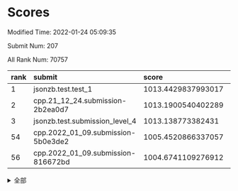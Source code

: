 # Scores

Modified Time: 2022-01-24 05:09:35

Submit Num: 207

All Rank Num: 70757

| rank |               submit               |       score        |       sigma        | pk_num |
| :--- | :--------------------------------- | :----------------- | :----------------- | :----- |
| 1    | jsonzb.test.test_1                 | 1013.4429837993017 | 0.8166744532480861 | 1368   |
| 2    | cpp.21_12_24.submission-2b2ea0d7   | 1013.1900540402289 | 0.8261644460997416 | 1366   |
| 3    | jsonzb.test.submission_level_4     | 1013.138773382431  | 0.8231821358794226 | 1364   |
| 54   | cpp.2022_01_09.submission-5b0e3de2 | 1005.4520866337057 | 0.7300801640789288 | 1366   |
| 56   | cpp.2022_01_09.submission-816672bd | 1004.6741109276912 | 0.7075952608652363 | 1370   |


<details>
<summary>全部</summary>

| rank |                 submit                 |       score        |       sigma        | pk_num |
| :--- | :------------------------------------- | :----------------- | :----------------- | :----- |
| 1    | jsonzb.test.test_1                     | 1013.4429837993017 | 0.8166744532480861 | 1368   |
| 2    | cpp.21_12_24.submission-2b2ea0d7       | 1013.1900540402289 | 0.8261644460997416 | 1366   |
| 3    | jsonzb.test.submission_level_4         | 1013.138773382431  | 0.8231821358794226 | 1364   |
| 4    | gobigger.level_3.submission_level_3_38 | 1011.576466196949  | 0.7961729344607649 | 1368   |
| 5    | gobigger.level_3.submission_level_3_41 | 1011.1562269769108 | 0.7840086024471623 | 1367   |
| 6    | gobigger.level_3.submission_level_3_45 | 1011.1325534704476 | 0.8016036480258013 | 1362   |
| 7    | gobigger.level_3.submission_level_3_26 | 1011.0751956873909 | 0.765213238623883  | 1368   |
| 8    | gobigger.level_3.submission_level_3_25 | 1011.06428521272   | 0.7710746158365396 | 1370   |
| 9    | gobigger.level_3.submission_level_3_31 | 1011.0566855556586 | 0.7508941082331012 | 1358   |
| 10   | gobigger.level_3.submission_level_3_32 | 1010.9496907333853 | 0.7685097490196122 | 1367   |
| 11   | gobigger.level_3.submission_level_3_6  | 1010.9042385662983 | 0.7787095705446226 | 1372   |
| 12   | gobigger.level_3.submission_level_3_16 | 1010.8547926800912 | 0.7778495726360696 | 1370   |
| 13   | gobigger.level_3.submission_level_3_42 | 1010.7995150935676 | 0.757210644404658  | 1372   |
| 14   | gobigger.level_3.submission_level_3_15 | 1010.7853189539314 | 0.7865458246323696 | 1366   |
| 15   | gobigger.level_3.submission_level_3_1  | 1010.7754964405071 | 0.7754356673104401 | 1364   |
| 16   | gobigger.level_3.submission_level_3_40 | 1010.7613895412937 | 0.7626174220587834 | 1370   |
| 17   | gobigger.level_3.submission_level_3_48 | 1010.6595117540413 | 0.7646380819558044 | 1368   |
| 18   | gobigger.level_3.submission_level_3_28 | 1010.6468278819141 | 0.7677045888815401 | 1372   |
| 19   | gobigger.level_3.submission_level_3_37 | 1010.6316432735953 | 0.7814729849481534 | 1371   |
| 20   | gobigger.level_3.submission_level_3_4  | 1010.5305127968311 | 0.7961190512362066 | 1368   |
| 21   | gobigger.level_3.submission_level_3_21 | 1010.5262521757646 | 0.7677844955591449 | 1365   |
| 22   | gobigger.level_3.submission_level_3_10 | 1010.5145800291716 | 0.7575184193455511 | 1368   |
| 23   | gobigger.level_3.submission_level_3_2  | 1010.4879386647611 | 0.7683437626613873 | 1361   |
| 24   | gobigger.level_3.submission_level_3_46 | 1010.4878384539846 | 0.7586834135100021 | 1367   |
| 25   | gobigger.level_3.submission_level_3_3  | 1010.318989910205  | 0.7595608937561815 | 1368   |
| 26   | gobigger.level_3.submission_level_3_29 | 1010.2362216237576 | 0.7526054376097838 | 1370   |
| 27   | gobigger.level_3.submission_level_3_17 | 1010.014944957205  | 0.7560307876369484 | 1368   |
| 28   | gobigger.level_3.submission_level_3_30 | 1009.995990976428  | 0.7567752324107009 | 1366   |
| 29   | gobigger.level_3.submission_level_3_27 | 1009.9636665723131 | 0.7703997111725968 | 1366   |
| 30   | gobigger.level_3.submission_level_3_13 | 1009.805881364762  | 0.7476106383374148 | 1369   |
| 31   | gobigger.level_3.submission_level_3_0  | 1009.7963152513141 | 0.7359546260994672 | 1365   |
| 32   | gobigger.level_3.submission_level_3_7  | 1009.7758284635489 | 0.77368237185701   | 1366   |
| 33   | gobigger.level_3.submission_level_3_24 | 1009.6373580667973 | 0.759831353695696  | 1367   |
| 34   | gobigger.level_3.submission_level_3_36 | 1009.5944371649875 | 0.7605377919837704 | 1371   |
| 35   | gobigger.level_3.submission_level_3_8  | 1009.5712068204238 | 0.7518906524665854 | 1362   |
| 36   | gobigger.level_3.submission_level_3_44 | 1009.5496389433862 | 0.7575303852500019 | 1367   |
| 37   | gobigger.level_3.submission_level_3_39 | 1009.5088359618064 | 0.7599322314418794 | 1370   |
| 38   | gobigger.level_3.submission_level_3_20 | 1009.5021833760812 | 0.7769424350204576 | 1361   |
| 39   | gobigger.level_3.submission_level_3_19 | 1009.45664717179   | 0.7524069348825508 | 1368   |
| 40   | gobigger.level_3.submission_level_3_49 | 1009.43374483876   | 0.7822889348520915 | 1363   |
| 41   | gobigger.level_3.submission_level_3_14 | 1009.3655344090766 | 0.7537390612499418 | 1369   |
| 42   | gobigger.level_3.submission_level_3_11 | 1009.2923438968936 | 0.7472717389150075 | 1369   |
| 43   | gobigger.level_3.submission_level_3_22 | 1009.1584214319545 | 0.7721156994886705 | 1370   |
| 44   | gobigger.level_3.submission_level_3_23 | 1009.1253321496805 | 0.7653096390328257 | 1365   |
| 45   | gobigger.level_3.submission_level_3_47 | 1009.0834868450844 | 0.742465943460649  | 1370   |
| 46   | gobigger.level_3.submission_level_3_5  | 1008.9595352942086 | 0.7547413914020626 | 1362   |
| 47   | gobigger.level_3.submission_level_3_43 | 1008.8986308830455 | 0.7561749240440243 | 1370   |
| 48   | gobigger.level_3.submission_level_3_33 | 1008.8262235593095 | 0.7513529728655219 | 1371   |
| 49   | gobigger.level_3.submission_level_3_9  | 1008.7114641765993 | 0.7391458284240261 | 1369   |
| 50   | gobigger.level_3.submission_level_3_34 | 1008.6740941053508 | 0.7526793758641013 | 1367   |
| 51   | gobigger.level_3.submission_level_3_18 | 1008.3761738152563 | 0.7334738863338384 | 1366   |
| 52   | gobigger.level_3.submission_level_3_35 | 1008.1989761580011 | 0.7575626750295514 | 1371   |
| 53   | gobigger.level_3.submission_level_3_12 | 1008.1799553581247 | 0.7503172430050202 | 1366   |
| 54   | cpp.2022_01_09.submission-5b0e3de2     | 1005.4520866337057 | 0.7300801640789288 | 1366   |
| 55   | gobigger.level_1.submission_level_1_35 | 1004.7666626910082 | 0.7224672846565596 | 1365   |
| 56   | cpp.2022_01_09.submission-816672bd     | 1004.6741109276912 | 0.7075952608652363 | 1370   |
| 57   | gobigger.level_1.submission_level_1_49 | 1004.5919612756559 | 0.7309568429082172 | 1369   |
| 58   | gobigger.level_1.submission_level_1_5  | 1004.4317141203355 | 0.729941937707211  | 1365   |
| 59   | gobigger.level_1.submission_level_1_1  | 1004.3937431757421 | 0.7212340741397121 | 1362   |
| 60   | gobigger.level_1.submission_level_1_24 | 1004.3486755893828 | 0.7149498660663943 | 1368   |
| 61   | gobigger.level_1.submission_level_1_3  | 1004.2305375148403 | 0.7280843014936581 | 1368   |
| 62   | gobigger.level_1.submission_level_1_7  | 1004.1005012462025 | 0.7321787621911262 | 1365   |
| 63   | gobigger.level_1.submission_level_1_11 | 1004.0041940210266 | 0.7205439514928453 | 1372   |
| 64   | gobigger.level_1.submission_level_1_46 | 1003.9489902928357 | 0.7164509002795248 | 1363   |
| 65   | gobigger.level_1.submission_level_1_16 | 1003.9354592135275 | 0.719943178834423  | 1368   |
| 66   | gobigger.level_1.submission_level_1_27 | 1003.915763625145  | 0.7169015557681484 | 1367   |
| 67   | gobigger.level_1.submission_level_1_34 | 1003.8479548762382 | 0.7303935416369742 | 1369   |
| 68   | gobigger.level_1.submission_level_1_41 | 1003.6431000485711 | 0.7137204533765591 | 1367   |
| 69   | gobigger.level_1.submission_level_1_2  | 1003.6321001306052 | 0.7135749571988382 | 1370   |
| 70   | gobigger.level_1.submission_level_1_17 | 1003.6183859618886 | 0.7123469236077637 | 1365   |
| 71   | gobigger.level_1.submission_level_1_44 | 1003.605288052254  | 0.7275053489013936 | 1370   |
| 72   | gobigger.level_1.submission_level_1_21 | 1003.5563100803939 | 0.7134740112152796 | 1371   |
| 73   | gobigger.level_1.submission_level_1_39 | 1003.5484176426297 | 0.7065154541179884 | 1368   |
| 74   | gobigger.level_1.submission_level_1_32 | 1003.4036664897413 | 0.7194897454055279 | 1363   |
| 75   | gobigger.level_1.submission_level_1_40 | 1003.3516255858609 | 0.7248709623256011 | 1366   |
| 76   | gobigger.level_1.submission_level_1_38 | 1003.3318303849696 | 0.7135501893745105 | 1370   |
| 77   | gobigger.level_1.submission_level_1_45 | 1003.2738810351807 | 0.7142567643662915 | 1370   |
| 78   | gobigger.level_1.submission_level_1_23 | 1003.2086921281066 | 0.7113408762536552 | 1368   |
| 79   | gobigger.level_1.submission_level_1_22 | 1003.1699403679919 | 0.7023773338928793 | 1371   |
| 80   | gobigger.level_1.submission_level_1_33 | 1003.1607500530383 | 0.7183293321326353 | 1369   |
| 81   | gobigger.level_1.submission_level_1_28 | 1003.140999470618  | 0.7244408412272785 | 1368   |
| 82   | gobigger.level_1.submission_level_1_13 | 1003.0506078467923 | 0.7104502817362566 | 1369   |
| 83   | gobigger.level_1.submission_level_1_19 | 1002.9498479373452 | 0.7140137190077425 | 1365   |
| 84   | gobigger.level_1.submission_level_1_0  | 1002.9335178016956 | 0.7153949496515487 | 1368   |
| 85   | gobigger.level_1.submission_level_1_30 | 1002.9301480659932 | 0.7230640733278484 | 1368   |
| 86   | gobigger.level_1.submission_level_1_4  | 1002.9094086443271 | 0.7150256718439695 | 1373   |
| 87   | gobigger.level_1.submission_level_1_26 | 1002.9062280120858 | 0.72168213432669   | 1369   |
| 88   | gobigger.level_1.submission_level_1_6  | 1002.9024465589599 | 0.7207885912568969 | 1368   |
| 89   | gobigger.level_1.submission_level_1_42 | 1002.8694825908897 | 0.7136004971533216 | 1370   |
| 90   | gobigger.level_1.submission_level_1_20 | 1002.867079719206  | 0.713736127157515  | 1375   |
| 91   | gobigger.level_1.submission_level_1_9  | 1002.7694908153135 | 0.7127086025886185 | 1371   |
| 92   | gobigger.level_1.submission_level_1_8  | 1002.7581308691217 | 0.6980899331780683 | 1362   |
| 93   | gobigger.level_1.submission_level_1_31 | 1002.7559646032585 | 0.7061427327701368 | 1362   |
| 94   | gobigger.level_1.submission_level_1_37 | 1002.6276689258624 | 0.7205802408334702 | 1369   |
| 95   | gobigger.level_1.submission_level_1_36 | 1002.5177910747068 | 0.714242747981241  | 1367   |
| 96   | gobigger.level_1.submission_level_1_25 | 1002.4127911027247 | 0.715612445428202  | 1366   |
| 97   | gobigger.level_1.submission_level_1_14 | 1002.39212484278   | 0.7339031550341432 | 1361   |
| 98   | gobigger.level_1.submission_level_1_15 | 1002.3736799968422 | 0.7099668276011014 | 1367   |
| 99   | gobigger.level_1.submission_level_1_48 | 1002.3651957346782 | 0.7064632349326905 | 1363   |
| 100  | gobigger.level_1.submission_level_1_43 | 1002.3443903463925 | 0.7087600565834387 | 1369   |
| 101  | gobigger.level_1.submission_level_1_29 | 1002.3301707911567 | 0.7200208673887645 | 1358   |
| 102  | gobigger.level_1.submission_level_1_18 | 1002.2667120997888 | 0.7090444895817312 | 1369   |
| 103  | gobigger.level_1.submission_level_1_47 | 1002.2350296235498 | 0.7076284438288675 | 1367   |
| 104  | gobigger.level_1.submission_level_1_10 | 1002.1636682781851 | 0.7176193571536919 | 1364   |
| 105  | gobigger.level_1.submission_level_1_12 | 1001.3120903520609 | 0.7175983614513085 | 1366   |
| 106  | gobigger.random.submission_random_18   | 997.3378734131384  | 0.716813280642619  | 1367   |
| 107  | gobigger.random.submission_random_14   | 996.8765952676575  | 0.7025278527417577 | 1365   |
| 108  | gobigger.random.submission_random_5    | 996.7964224828943  | 0.7153479168893238 | 1365   |
| 109  | gobigger.random.submission_random_47   | 996.7172069869038  | 0.7144615187263818 | 1360   |
| 110  | gobigger.random.submission_random_44   | 996.583528989573   | 0.7026741723087597 | 1367   |
| 111  | gobigger.random.submission_random_13   | 996.5627533939801  | 0.7007048299197365 | 1360   |
| 112  | gobigger.random.submission_random_20   | 996.4846983560111  | 0.7140551984188525 | 1362   |
| 113  | gobigger.random.submission_random_41   | 996.4364416632205  | 0.7147192434741687 | 1367   |
| 114  | gobigger.random.submission_random_21   | 996.4266382648158  | 0.7016580791782724 | 1369   |
| 115  | gobigger.random.submission_random_42   | 996.4147106867085  | 0.7057936052759667 | 1364   |
| 116  | gobigger.random.submission_random_22   | 996.351018145482   | 0.7183694425814431 | 1370   |
| 117  | gobigger.random.submission_random_15   | 996.3019455794779  | 0.7060781466743851 | 1364   |
| 118  | gobigger.random.submission_random_27   | 996.2209885396467  | 0.7150916519915402 | 1368   |
| 119  | gobigger.random.submission_random_37   | 996.1627075901374  | 0.7030384719911428 | 1368   |
| 120  | gobigger.random.submission_random_24   | 996.1482993875328  | 0.7222210325565648 | 1372   |
| 121  | gobigger.random.submission_random_31   | 996.1478462092352  | 0.7092786216217429 | 1370   |
| 122  | gobigger.random.submission_random_25   | 996.1163153383965  | 0.724395912825235  | 1365   |
| 123  | gobigger.random.submission_random_26   | 996.115253186338   | 0.7103290128544191 | 1369   |
| 124  | gobigger.random.submission_random_28   | 996.0703144716507  | 0.7030877479181156 | 1366   |
| 125  | gobigger.random.submission_random_43   | 996.0359965759719  | 0.70337022924072   | 1369   |
| 126  | gobigger.random.submission_random_8    | 996.0224296131439  | 0.7033403275133632 | 1367   |
| 127  | gobigger.random.submission_random_1    | 996.0045520328352  | 0.7078684454987517 | 1363   |
| 128  | gobigger.random.submission_random_48   | 996.0008648898862  | 0.7172418117159219 | 1370   |
| 129  | gobigger.random.submission_random_29   | 995.8965483561174  | 0.7121468318703238 | 1371   |
| 130  | gobigger.random.submission_random_17   | 995.8352075176584  | 0.7205475606581679 | 1367   |
| 131  | gobigger.random.submission_random_0    | 995.8099040937834  | 0.7145284371978792 | 1367   |
| 132  | gobigger.random.submission_random_9    | 995.716482418872   | 0.7154878536818223 | 1371   |
| 133  | gobigger.random.submission_random_16   | 995.6365400703754  | 0.7152945758123564 | 1366   |
| 134  | gobigger.random.submission_random_49   | 995.5989553988004  | 0.7243047160674445 | 1369   |
| 135  | gobigger.random.submission_random_38   | 995.5703340788822  | 0.7313393593106602 | 1364   |
| 136  | gobigger.random.submission_random_45   | 995.5324833009579  | 0.7145973963542208 | 1370   |
| 137  | gobigger.random.submission_random_2    | 995.523739482926   | 0.7062227360035443 | 1373   |
| 138  | gobigger.random.submission_random_36   | 995.5126390350815  | 0.7385422104712706 | 1366   |
| 139  | gobigger.random.submission_random_32   | 995.4867346094757  | 0.724269577351313  | 1361   |
| 140  | gobigger.random.submission_random_10   | 995.4799439950762  | 0.7023182242745285 | 1369   |
| 141  | gobigger.random.submission_random_7    | 995.4246333183605  | 0.7248849197307727 | 1368   |
| 142  | gobigger.random.submission_random_46   | 995.3896210765167  | 0.7226380317140427 | 1371   |
| 143  | gobigger.random.submission_random_4    | 995.3585571866308  | 0.7005923654156702 | 1370   |
| 144  | gobigger.random.submission_random_6    | 995.2523685328437  | 0.7340463757550814 | 1361   |
| 145  | gobigger.random.submission_random_23   | 995.1614198344757  | 0.7065854571688088 | 1362   |
| 146  | gobigger.random.submission_random_30   | 995.0979961014001  | 0.7146730886095494 | 1368   |
| 147  | gobigger.random.submission_random_34   | 995.0753148240356  | 0.7075648620672588 | 1370   |
| 148  | gobigger.random.submission_random_33   | 995.007262635686   | 0.7182938826891551 | 1363   |
| 149  | gobigger.random.submission_random_40   | 994.9036098206332  | 0.7173144737058801 | 1370   |
| 150  | gobigger.random.submission_random_39   | 994.8715147537445  | 0.7132454585882256 | 1371   |
| 151  | gobigger.random.submission_random_11   | 994.8032672230154  | 0.711542400902985  | 1364   |
| 152  | gobigger.random.submission_random_3    | 994.7848212481969  | 0.7061845716305062 | 1369   |
| 153  | gobigger.random.submission_random_35   | 994.283752819908   | 0.7317361883864705 | 1372   |
| 154  | gobigger.random.submission_random_12   | 994.2086369100712  | 0.7229210102747623 | 1366   |
| 155  | gobigger.random.submission_random_19   | 994.1381433427749  | 0.714094766765352  | 1367   |
| 156  | gobigger.level_2.submission_level_2_17 | 994.088593283128   | 0.7437256975316522 | 1368   |
| 157  | gobigger.level_2.submission_level_2_48 | 994.0028810086411  | 0.7267909490288013 | 1369   |
| 158  | gobigger.level_2.submission_level_2_38 | 993.5683556189443  | 0.7459372125955033 | 1369   |
| 159  | gobigger.level_2.submission_level_2_19 | 993.4871590401657  | 0.7391584999690678 | 1370   |
| 160  | gobigger.level_2.submission_level_2_16 | 993.4667841919425  | 0.7324234155751014 | 1364   |
| 161  | gobigger.level_2.submission_level_2_7  | 993.3366862064433  | 0.7354139457670743 | 1370   |
| 162  | gobigger.level_2.submission_level_2_40 | 993.3289520438699  | 0.7323266813567184 | 1368   |
| 163  | gobigger.level_2.submission_level_2_25 | 993.0438980622846  | 0.7419949914030018 | 1371   |
| 164  | gobigger.level_2.submission_level_2_15 | 992.9812193205951  | 0.7559800860415062 | 1366   |
| 165  | gobigger.level_2.submission_level_2_45 | 992.789346854106   | 0.7608027855933326 | 1367   |
| 166  | gobigger.level_2.submission_level_2_12 | 992.7819419901311  | 0.7418569172148112 | 1368   |
| 167  | gobigger.level_2.submission_level_2_47 | 992.4570195522081  | 0.7492858129925236 | 1367   |
| 168  | gobigger.level_2.submission_level_2_28 | 992.4532013768326  | 0.7466980601010791 | 1367   |
| 169  | gobigger.level_2.submission_level_2_34 | 992.4506180767551  | 0.7374794647566018 | 1368   |
| 170  | gobigger.level_2.submission_level_2_31 | 992.4418998463863  | 0.7280689630791196 | 1362   |
| 171  | gobigger.level_2.submission_level_2_3  | 992.4410029941316  | 0.7499295533461823 | 1370   |
| 172  | gobigger.level_2.submission_level_2_49 | 992.4306802253764  | 0.7513598587414179 | 1368   |
| 173  | gobigger.level_2.submission_level_2_5  | 992.4167668999246  | 0.736539730538053  | 1367   |
| 174  | gobigger.level_2.submission_level_2_30 | 992.411501427506   | 0.7435369355234089 | 1371   |
| 175  | gobigger.level_2.submission_level_2_18 | 992.3868321712318  | 0.7357350737606002 | 1362   |
| 176  | gobigger.level_2.submission_level_2_1  | 992.3757651861409  | 0.7685948695022011 | 1367   |
| 177  | gobigger.level_2.submission_level_2_35 | 992.3742859190195  | 0.7288678116475376 | 1362   |
| 178  | gobigger.level_2.submission_level_2_4  | 992.2320313273134  | 0.7354367077464756 | 1368   |
| 179  | gobigger.level_2.submission_level_2_2  | 992.1356036250503  | 0.7695466783576448 | 1367   |
| 180  | gobigger.level_2.submission_level_2_13 | 992.1109036808216  | 0.7341110994986432 | 1368   |
| 181  | gobigger.level_2.submission_level_2_46 | 992.1012919072471  | 0.7559262433422976 | 1366   |
| 182  | gobigger.level_2.submission_level_2_21 | 992.0258155070858  | 0.7665287740184984 | 1369   |
| 183  | gobigger.level_2.submission_level_2_9  | 991.9872873174464  | 0.7614701972064699 | 1360   |
| 184  | gobigger.level_2.submission_level_2_6  | 991.9322808738939  | 0.7479475730360342 | 1370   |
| 185  | gobigger.level_2.submission_level_2_22 | 991.8527078825557  | 0.7294009081371712 | 1366   |
| 186  | gobigger.level_2.submission_level_2_41 | 991.8462010653055  | 0.7294079895780343 | 1372   |
| 187  | gobigger.level_2.submission_level_2_14 | 991.8188047612804  | 0.756538518689585  | 1366   |
| 188  | gobigger.level_2.submission_level_2_8  | 991.7872496015123  | 0.7637228252764713 | 1365   |
| 189  | gobigger.level_2.submission_level_2_24 | 991.7226396757267  | 0.7646507848955025 | 1365   |
| 190  | gobigger.level_2.submission_level_2_0  | 991.7084741181756  | 0.7555627783554406 | 1366   |
| 191  | gobigger.level_2.submission_level_2_44 | 991.6316664683744  | 0.7464953994059988 | 1372   |
| 192  | gobigger.level_2.submission_level_2_10 | 991.6078028111959  | 0.7344140434733942 | 1371   |
| 193  | gobigger.level_2.submission_level_2_36 | 991.5974341949617  | 0.74075479407062   | 1370   |
| 194  | gobigger.level_2.submission_level_2_29 | 991.3992627867937  | 0.7618907068438343 | 1369   |
| 195  | gobigger.level_2.submission_level_2_27 | 991.3522512467879  | 0.7435897535147254 | 1364   |
| 196  | gobigger.level_2.submission_level_2_42 | 991.3215915879491  | 0.7457576122426228 | 1368   |
| 197  | gobigger.level_2.submission_level_2_23 | 991.3069257309702  | 0.772309243992492  | 1365   |
| 198  | gobigger.level_2.submission_level_2_20 | 991.2434533368686  | 0.752284417937799  | 1370   |
| 199  | gobigger.level_2.submission_level_2_32 | 991.1854032255211  | 0.7431181058678714 | 1366   |
| 200  | gobigger.level_2.submission_level_2_43 | 991.1338792233718  | 0.7592700790506828 | 1374   |
| 201  | gobigger.level_2.submission_level_2_37 | 990.9452682250906  | 0.7674064979250663 | 1368   |
| 202  | gobigger.level_2.submission_level_2_26 | 990.6969883250867  | 0.7774582200195512 | 1369   |
| 203  | gobigger.level_2.submission_level_2_39 | 990.4189645068076  | 0.7672012119698097 | 1368   |
| 204  | gobigger.level_2.submission_level_2_33 | 990.1928402881315  | 0.7636181104804989 | 1368   |
| 205  | gobigger.level_2.submission_level_2_11 | 989.8122793475876  | 0.7742664635531562 | 1368   |
| 206  | gobigger.none.submission_none_1        | 977.8820876938156  | 1.3101185799103496 | 1366   |
| 207  | gobigger.none.submission_none_0        | 974.6996271999075  | 1.5552902013696526 | 1370   |

</details>